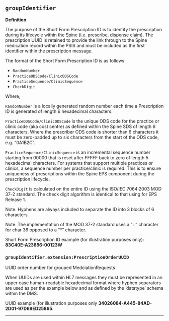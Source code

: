 ## `groupIdentifier`

<b>Definition</b><br>

The purpose of the Short Form Prescription ID is to identify the prescription during its lifecycle within the Spine (i.e. prescribe, dispense  claim). The prescription UUID is retained to provide the link through to the Spine medication record within the PSIS and must be included as the first identifier within the prescription message.


The format of the Short Form Prescription ID is as follows:

- `RandomNumber`
- `PracticeODSCode/ClinicODSCode`
- `PracticeSequence/ClinicSequence`
- `CheckDigit`

Where;

 `RandomNumber` is a locally generated random number each time a Prescription ID is generated of length 6 hexadecimal characters.

`PracticeODSCode/ClinicODSCode` is the unique ODS code for the practice or clinic code (aka cost centre) as defined within the Spine SDS of length 6 characters. Where the prescriber ODS code is shorter than 6 characters it must be zero-padded up to six characters from the start of the ODS code, e.g. “0A1B2C”.

`PracticeSequence/ClinicSequence` is an incremental sequence number starting from 00000 that is reset after FFFFF back to zero of length 5 hexadecimal characters. For systems that support multiple practices or clinics, a sequence number per practice/clinic is required. This is to ensure uniqueness of prescriptions within the Spine EPS component during the prescription lifecycle.

`CheckDigit` is calculated on the entire ID using the ISO/IEC 7064:2003 MOD 37-2 standard. The check digit algorithm is identical to that using for EPS Release 1.

Note. Hyphens are always included to separate the ID into 3 blocks of 6 characters.

Note. The implementation of the MOD 37-2 standard uses a “+” character for char 36 opposed to a “*” character.

Short Form Prescription ID example (for illustration purposes only):
**83C40E-A23856-00123W**

### `groupIdentifier.extension:PrescriptionOrderUUID`

UUID order number for grouped MedciationRequests

When UUIDs are used within HL7 messages they must be represented in an upper case human-readable hexadecimal format where hyphen separators are used as per the example below and as defined by the ‘datatype’ schema within the DMS.

UUID example (for illustration purposes only **34026084-A445-84AD-2D01-97D69ED25865**.

---

 